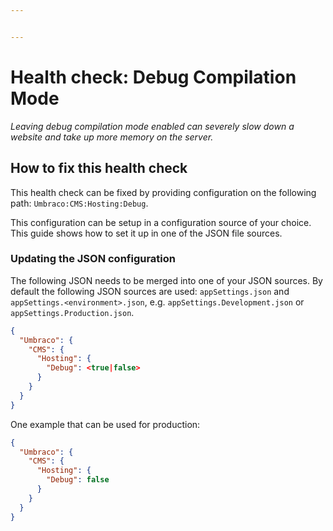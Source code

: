 ```yaml
---


---
```


# Health check: Debug Compilation Mode

_Leaving debug compilation mode enabled can severely slow down a website and take up more memory on the server._

## How to fix this health check

This health check can be fixed by providing configuration on the following path: `Umbraco:CMS:Hosting:Debug`.

This configuration can be setup in a configuration source of your choice. This guide shows how to set it up in one of the JSON file sources.

### Updating the JSON configuration

The following JSON needs to be merged into one of your JSON sources. By default the following JSON sources are used: `appSettings.json` and `appSettings.<environment>.json`, e.g. `appSettings.Development.json` or `appSettings.Production.json`.

```json
{
  "Umbraco": {
    "CMS": {
      "Hosting": {
        "Debug": <true|false>
      }
    }
  }
}
```

One example that can be used for production:

```json
{
  "Umbraco": {
    "CMS": {
      "Hosting": {
        "Debug": false
      }
    }
  }
}
```
